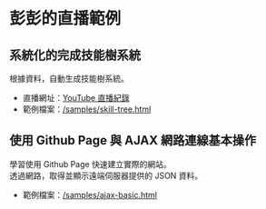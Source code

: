 # 彭彭的直播範例

## 系統化的完成技能樹系統

根據資料，自動生成技能樹系統。

- 直播網址：[YouTube 直播紀錄](https://www.youtube.com/watch?v=tAKoBulUArg)
- 範例檔案：[/samples/skill-tree.html](https://github.com/cwpeng/live-samples/blob/master/samples/skill-tree.html)

## 使用 Github Page 與 AJAX 網路連線基本操作

學習使用 Github Page 快速建立實際的網站。  
透過網路，取得並顯示遠端伺服器提供的 JSON 資料。

- 範例檔案：[/samples/ajax-basic.html](https://github.com/cwpeng/live-samples/blob/master/samples/ajax-basic.html)
